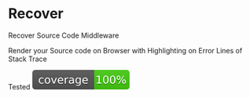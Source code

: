 # Recover
Recover Source Code Middleware
 
Render your Source code on Browser with Highlighting on Error Lines of Stack Trace

Tested <img src="https://github.com/Wizkaley/recover/blob/master/coverage.svg"/>
